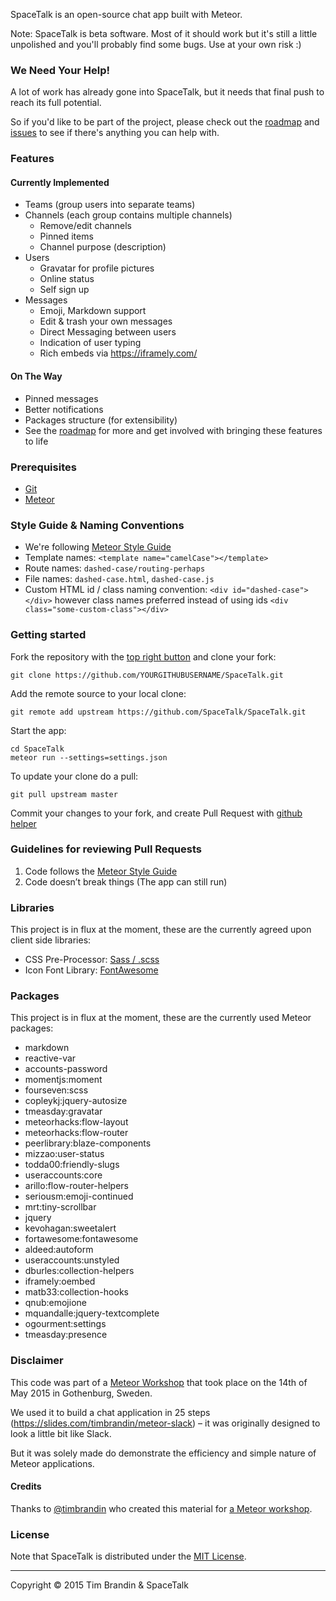 SpaceTalk is an open-source chat app built with Meteor.

Note: SpaceTalk is beta software. Most of it should work but it's still a little unpolished and you'll probably find some bugs. Use at your own risk :)

### We Need Your Help!

A lot of work has already gone into SpaceTalk, but it needs that final push to reach its full potential.

So if you'd like to be part of the project, please check out the [roadmap](https://trello.com/b/R9Nh1V3t/spacetalk-roadmap) and [issues](https://github.com/SpaceTalk/SpaceTalk/issues) to see if there's anything you can help with.

### Features

#### Currently Implemented

* Teams (group users into separate teams)
* Channels (each group contains multiple channels)
  * Remove/edit channels
  * Pinned items
  * Channel purpose (description) 
* Users
  * Gravatar for profile pictures
  * Online status
  * Self sign up 
* Messages
  * Emoji, Markdown support
  * Edit & trash your own messages
  * Direct Messaging between users
  * Indication of user typing
  * Rich embeds via https://iframely.com/

#### On The Way

* Pinned messages
* Better notifications
* Packages structure (for extensibility)
* See the [roadmap](https://trello.com/b/R9Nh1V3t/spacetalk-roadmap) for more and get involved with bringing these features to life


### Prerequisites

* [Git](http://git-scm.com/book/en/v2/Getting-Started-Installing-Git)
* [Meteor](https://www.meteor.com/install)

### Style Guide & Naming Conventions

* We're following [Meteor Style Guide](https://github.com/meteor/meteor/wiki/Meteor-Style-Guide)
* Template names: `<template name="camelCase"></template>`
* Route names: `dashed-case/routing-perhaps`
* File names: `dashed-case.html`, `dashed-case.js`
* Custom HTML id / class naming convention: `<div id="dashed-case"></div>` however class names preferred instead of using ids `<div class="some-custom-class"></div>`


### Getting started

Fork the repository with the [top right button](https://github.com/SpaceTalk/SpaceTalk#fork-destination-box) and clone your fork:

```
git clone https://github.com/YOURGITHUBUSERNAME/SpaceTalk.git
```

Add the remote source to your local clone:

```
git remote add upstream https://github.com/SpaceTalk/SpaceTalk.git
```

Start the app:

```
cd SpaceTalk
meteor run --settings=settings.json
```

To update your clone do a pull:

```
git pull upstream master
```

Commit your changes to your fork, and create Pull Request with [github helper](https://github.com/SpaceTalk/SpaceTalk/compare/master...#)

### Guidelines for reviewing Pull Requests

1. Code follows the [Meteor Style Guide](https://github.com/meteor/meteor/wiki/Meteor-Style-Guide)
2. Code doesn’t break things (The app can still run)

### Libraries

This project is in flux at the moment, these are the currently agreed upon client side libraries:

* CSS Pre-Processor: [Sass / .scss](http://sass-lang.com/)
* Icon Font Library: [FontAwesome](http://fortawesome.github.io/Font-Awesome/)

### Packages

This project is in flux at the moment, these are the currently used Meteor packages:

* markdown
* reactive-var
* accounts-password
* momentjs:moment
* fourseven:scss
* copleykj:jquery-autosize
* tmeasday:gravatar
* meteorhacks:flow-layout
* meteorhacks:flow-router
* peerlibrary:blaze-components
* mizzao:user-status
* todda00:friendly-slugs
* useraccounts:core
* arillo:flow-router-helpers
* seriousm:emoji-continued
* mrt:tiny-scrollbar
* jquery
* kevohagan:sweetalert
* fortawesome:fontawesome
* aldeed:autoform
* useraccounts:unstyled
* dburles:collection-helpers
* iframely:oembed
* matb33:collection-hooks
* qnub:emojione
* mquandalle:jquery-textcomplete
* ogourment:settings
* tmeasday:presence

### Disclaimer

This code was part of a [Meteor Workshop](http://www.meetup.com/Meteor-Goteborg/events/221282857/) that took place on the 14th of May 2015 in Gothenburg, Sweden.

We used it to build a chat application in 25 steps (https://slides.com/timbrandin/meteor-slack) – it was originally designed to look a little bit like Slack.

But it was solely made do demonstrate the efficiency and simple nature of Meteor applications.

#### Credits

Thanks to [@timbrandin](https://twitter.com/timbrandin) who created this material for [a Meteor workshop](http://www.meetup.com/Meteor-Goteborg/events/221282857/).

### License

Note that SpaceTalk is distributed under the [MIT License](http://opensource.org/licenses/MIT).

-------

Copyright © 2015 Tim Brandin &amp; SpaceTalk
